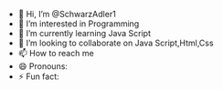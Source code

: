 - 👋 Hi, I’m @SchwarzAdler1
- 👀 I’m interested in Programming
- 🌱 I’m currently learning Java Script
- 💞️ I’m looking to collaborate on Java Script,Html,Css
- 📫 How to reach me 
- 😄 Pronouns: 
- ⚡ Fun fact: 

<!---
SchwarzAdler1/SchwarzAdler1 is a ✨ special ✨ repository because its `README.md` (this file) appears on your GitHub profile.
You can click the Preview link to take a look at your changes.
--->
